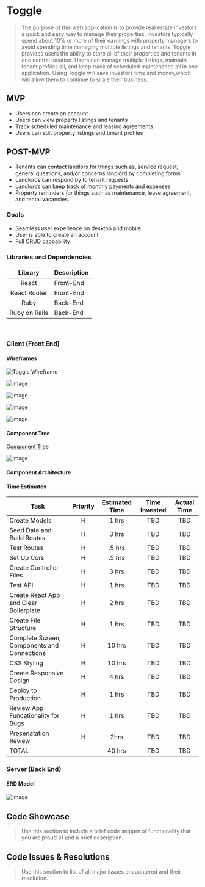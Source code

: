 #  Toggle

> The purpose of this web application is to provide real estate investors a quick and easy way to manage their properties. Investors typically spend about 10% or more of their earnings with property managers to avoid spending time managing multiple listings and tenants. Toggle provides users the ability to store all of their properties and tenants in one central location. Users can manage multiple listings, maintain tenant profiles all, and keep track of scheduled maintenance all in one application. Using Toggle will save investors time and money,which will allow them to continue to scale their business.

## MVP
- Users can create an account
- Users can view property listings and tenants
- Track scheduled maintenance and leasing agreements
- Users can edit property listings and tenant profiles  


## POST-MVP
- Tenants can contact landlors for things such as, service request, general questions, and/or concerns landlord by completing forms  
- Landlords can respond by to tenant requests
- Landlords can keep track of monthly payments and expenses
- Property reminders for things such as maintenance, lease agreement, and rental vacancies.

### Goals

- Seamless user experience on desktop and mobile
- User is able to create an account
- Full CRUD capbability

### Libraries and Dependencies

|     Library      | Description                                |
| :--------------: | :----------------------------------------- |
|      React       | Front-End |
|   React Router   | Front-End |
|     Ruby      | Back-End |
| Ruby on Rails  | Back-End |

<br>

### Client (Front End)

#### Wireframes

![Toggle Wireframe](https://www.figma.com/file/LkMoG9HFDxFZX4EB8KOpSx/Toggle?node-id=18%3A1)

![image](https://user-images.githubusercontent.com/80142574/122847567-f417ce80-d2d5-11eb-9822-5e2cf136e79d.png)

![image](https://user-images.githubusercontent.com/80142574/122847928-91730280-d2d6-11eb-8735-f41e4432fcb9.png)

![image](https://user-images.githubusercontent.com/80142574/122848360-60df9880-d2d7-11eb-8d8e-6c2826685fc4.png)

![image](https://user-images.githubusercontent.com/80142574/122848057-d008bd00-d2d6-11eb-9ef4-f16309de78c2.png)


#### Component Tree

[Component Tree ](https://whimsical.com/toggle-ByvfYjMNNUJgwszi4bcc2W)

![image](https://user-images.githubusercontent.com/80142574/122850281-f4669880-d2da-11eb-864d-b0181e252eb9.png)


#### Component Architecture


#### Time Estimates

| Task                | Priority | Estimated Time | Time Invested | Actual Time |
| ------------------- | :------: | :------------: | :-----------: | :---------: |
| Create Models    |    H     |     1 hrs      |      TBD     |    TBD    |
| Seed Data and Build Routes |    H     |     3 hrs      |     TBD     |     TBD     |
| Test Routes |    H     |     .5 hrs      |     TBD     |     TBD     |
| Set Up Cors |    H     |     .5 hrs      |    TBD     |     TBD     |
| Create Controller Files |    H     |     3 hrs      |     TBD     |     TBD     |
| Test API |    H     |     1 hrs      |     TBD     |     TBD     |
| Create React App and Clear Boilerplate |    H     |     2 hrs      |     TBD     |     TBD     |
| Create File Structure |    H     |     1 hrs      |     TBD     |     TBD     |
| Complete Screen, Components and Connections |    H     |     10 hrs      |     TBD     |     TBD     |
| CSS Styling |    H     |     10 hrs      |     TBD     |     TBD     |
| Create Responsive Design |    H     |     4 hrs      |     TBD     |     TBD     |
| Deploy to Production |    H     |     1 hrs      |     TBD     |     TBD     |
| Review App Funcationality for Bugs |    H     |     1 hrs      |     TBD     |     TBD     |
| Presenatation Review |    H     |     2hrs      |     TBD     |     TBD     |
| TOTAL               |          |     40 hrs      |     TBD     |     TBD     |



### Server (Back End)

#### ERD Model

![image](https://user-images.githubusercontent.com/80142574/122855318-0ea47480-d2e3-11eb-9dec-6b80d2e394ae.png)



## Code Showcase

> Use this section to include a brief code snippet of functionality that you are proud of and a brief description.


## Code Issues & Resolutions

> Use this section to list of all major issues encountered and their resolution.
